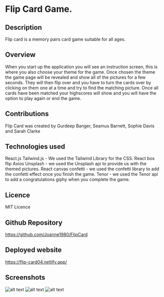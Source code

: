 # Flip Card Game.

## Description
Flip card is a memory pairs card game suitable for all ages. 

## Overview
When you start up the application you will see an instruction screen, this is where you also choose your theme
for the game. Once chosen the theme the game page will be revealed and show all of the pictures for a few seconds. 
They will then flip over and you have to turn the cards over by clicking on them one at a time and try to find the matching picture. 
Once all cards have been matched your highscores will show and you will have the option to play again or end the game. 

## Contributions
Flip Card was created by Gurdeep Banger, Seamus Barnett, Sophie Davis and Sarah Clarke

## Technologies used
React.js
Tailwind.js - We used the Tailwind Library for the CSS.
React box flip
Axios
Unsplash - we used the Unsplash api to provide us with the themed pictures.
React canvas confetti - we used the confetti library to add the confetti effect once you finish the game.
Tenor - we used the Tenor api to add a congratulations giphy when you complete the game.


## Licence
MIT Licence

## Github Repository
https://github.com/Joanne1980/FlipCard

## Deployed website
https://flip-card04.netlify.app/

## Screenshots
![alt text](https://user-images.githubusercontent.com/117310251/227307074-b0e1cd16-5eea-492d-940d-8407b71519d5.png)
![alt text](https://user-images.githubusercontent.com/117310251/227307108-ece42e05-4c09-42c3-a643-c5da6d60b8.png)
![alt text](https://user-images.githubusercontent.com/117310251/227307122-9f291e31-1a19-4629-a2fa-fbebbd5f0a72.png)
